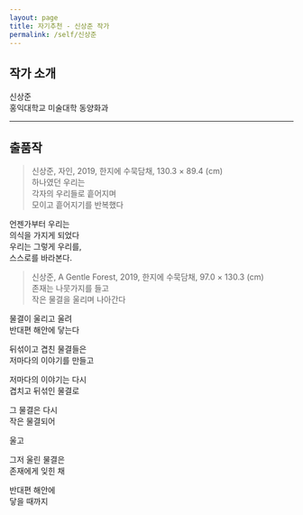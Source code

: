 ```yaml
---
layout: page
title: 자기추천 - 신상준 작가
permalink: /self/신상준
---
```



## 작가 소개
신상준     
홍익대학교 미술대학 동양화과  

----------------------------

## 출품작
> 신상준, 자인, 2019, 한지에 수묵담채, 130.3 × 89.4 (cm)  
하나였던 우리는   
각자의 우리들로 흩어지며  
모이고 흩어지기를 반복했다  
  
언젠가부터 우리는  
의식을 가지게 되었다  
우리는 그렇게 우리를,  
스스로를 바라본다.  



> 신상준, A Gentle Forest, 2019, 한지에 수묵담채, 97.0 × 130.3 (cm)  
존재는 나뭇가지를 들고  
작은 물결을 울리며 나아간다  
  
물결이 울리고 울려  
반대편 해안에 닿는다  
  
  
뒤섞이고 겹친 물결들은  
저마다의 이야기를 만들고  
  
저마다의 이야기는 다시  
겹치고 뒤섞인 물결로  
   
그 물결은 다시  
작은 물결되어  
  
  
울고  
  
  
그저 울린 물결은  
존재에게 잊힌 채  
  
  
  
  
반대편 해안에   
닿을 때까지  
  